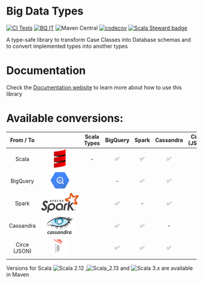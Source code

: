 # Big Data Types
[![CI Tests](https://github.com/data-tools/big-data-types/workflows/ci-tests/badge.svg)](https://github.com/data-tools/big-data-types/actions/workflows/ci-tests.yml)
[![BQ IT](https://github.com/data-tools/big-data-types/workflows/BigQuery-Integration/badge.svg)](https://github.com/data-tools/big-data-types/actions/workflows/bigquery-integration.yml)
![Maven Central](https://img.shields.io/maven-central/v/io.github.data-tools/big-data-types-core_2.13)
[![codecov](https://codecov.io/gh/data-tools/big-data-types/branch/main/graph/badge.svg?token=1DUBMIAEO8)](https://codecov.io/gh/data-tools/big-data-types)
[![Scala Steward badge](https://img.shields.io/badge/Scala_Steward-helping-blue.svg?style=flat&logo=data:image/png;base64,iVBORw0KGgoAAAANSUhEUgAAAA4AAAAQCAMAAAARSr4IAAAAVFBMVEUAAACHjojlOy5NWlrKzcYRKjGFjIbp293YycuLa3pYY2LSqql4f3pCUFTgSjNodYRmcXUsPD/NTTbjRS+2jomhgnzNc223cGvZS0HaSD0XLjbaSjElhIr+AAAAAXRSTlMAQObYZgAAAHlJREFUCNdNyosOwyAIhWHAQS1Vt7a77/3fcxxdmv0xwmckutAR1nkm4ggbyEcg/wWmlGLDAA3oL50xi6fk5ffZ3E2E3QfZDCcCN2YtbEWZt+Drc6u6rlqv7Uk0LdKqqr5rk2UCRXOk0vmQKGfc94nOJyQjouF9H/wCc9gECEYfONoAAAAASUVORK5CYII=)](https://scala-steward.org)

A type-safe library to transform Case Classes into Database schemas and to convert implemented types into another types


# Documentation
Check the [Documentation website](https://data-tools.github.io/big-data-types) to learn more about how to use this library
  

# Available conversions:

|  From / To   |                                                                                                                       | Scala Types |      BigQuery      |       Spark        |     Cassandra      | Circe (JSON) |
|:------------:|:---------------------------------------------------------------------------------------------------------------------:|:-----------:|:------------------:|:------------------:|:------------------:|:------------:|
|    Scala     |               <img src="./website/static/img/logos/scala.png" style="max-height:50px;max-width:70px" />               |      -      | :white_check_mark: | :white_check_mark: | :white_check_mark: |              |
|   BigQuery   |             <img src="./website/static/img/logos/bigquery.png" style="max-height:50px;max-width:70px" />              |             |         -          | :white_check_mark: | :white_check_mark: |              |
|    Spark     |  <img src="./website/static/img/logos/spark.png" style="background-color:white;max-height:100px;max-width:100px" />   |             | :white_check_mark: |         -          | :white_check_mark: |              |
|  Cassandra   | <img src="./website/static/img/logos/cassandra.png" style="background-color:white;max-height:50px;max-width:100px" /> |             | :white_check_mark: | :white_check_mark: |         -          |              |
| Circe (JSON) |    <img src="./website/static/img/logos/circe.png" style="background-color:gray;max-height:50px;max-width:70px" />    |             | :white_check_mark: | :white_check_mark: | :white_check_mark: |              |


Versions for Scala ![Scala 2.12](https://img.shields.io/badge/Scala-2.12-red) ,![Scala_2.13](https://img.shields.io/badge/Scala-2.13-red) 
and ![Scala 3.x](https://img.shields.io/badge/Scala-3.x-red) are available in Maven
